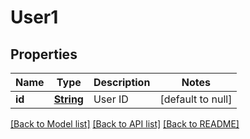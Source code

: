 # User1
## Properties

Name | Type | Description | Notes
------------ | ------------- | ------------- | -------------
**id** | [**String**](string.md) | User ID | [default to null]

[[Back to Model list]](../README.md#documentation-for-models) [[Back to API list]](../README.md#documentation-for-api-endpoints) [[Back to README]](../README.md)


